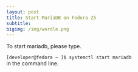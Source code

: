 ```yaml
---
layout: post
title: Start MariaDB on Fedora 25
subtitle: 
bigimg: /img/wordle.png
---
```

To start mariadb, please type.

`[developer@fedora ~ ]$ systemctl start mariadb`<br>
in the command line.

